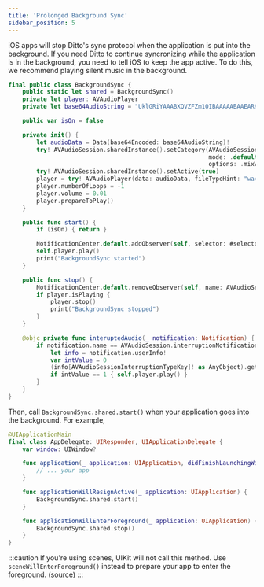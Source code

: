```yaml
---
title: 'Prolonged Background Sync'
sidebar_position: 5
---
```


iOS apps will stop Ditto's sync protocol when the application is put into the
background. If you need Ditto to continue syncronizing while the application is
in the background, you need to tell iOS to keep the app active. To do this, we
recommend playing silent music in the background.

```swift
final public class BackgroundSync {
    public static let shared = BackgroundSync()
    private let player: AVAudioPlayer
    private let base64AudioString = "UklGRiYAAABXQVZFZm10IBAAAAABAAEARKwAAIhYAQACABAAZGF0YQIAAAD8/w=="

    public var isOn = false

    private init() {
        let audioData = Data(base64Encoded: base64AudioString)!
        try! AVAudioSession.sharedInstance().setCategory(AVAudioSession.Category.playback,
                                                         mode: .default,
                                                         options: .mixWithOthers)
        try! AVAudioSession.sharedInstance().setActive(true)
        player = try! AVAudioPlayer(data: audioData, fileTypeHint: "wav")
        player.numberOfLoops = -1
        player.volume = 0.01
        player.prepareToPlay()
    }

    public func start() {
        if (isOn) { return }

        NotificationCenter.default.addObserver(self, selector: #selector(interuptedAudio), name: AVAudioSession.interruptionNotification, object: AVAudioSession.sharedInstance())
        self.player.play()
        print("BackgroundSync started")
    }

    public func stop() {
        NotificationCenter.default.removeObserver(self, name: AVAudioSession.interruptionNotification, object: nil)
        if player.isPlaying {
            player.stop()
            print("BackgroundSync stopped")
        }
    }

    @objc private func interuptedAudio(_ notification: Notification) {
        if notification.name == AVAudioSession.interruptionNotification && notification.userInfo != nil {
            let info = notification.userInfo!
            var intValue = 0
            (info[AVAudioSessionInterruptionTypeKey]! as AnyObject).getValue(&intValue)
            if intValue == 1 { self.player.play() }
        }
    }
}
```

Then, call ```BackgroundSync.shared.start()``` when your application goes into the background. For example,

```swift
@UIApplicationMain
final class AppDelegate: UIResponder, UIApplicationDelegate {
    var window: UIWindow?

    func application(_ application: UIApplication, didFinishLaunchingWithOptions launchOptions: [UIApplication.LaunchOptionsKey: Any]?) -> Bool {
        // ... your app
    }

    func applicationWillResignActive(_ application: UIApplication) {
        BackgroundSync.shared.start()
    }

    func applicationWillEnterForeground(_ application: UIApplication) {
        BackgroundSync.shared.stop()
    }
}
```

:::caution
If you're using scenes, UIKit will not call this method. Use `sceneWillEnterForeground()` instead to prepare your app to enter the foreground. ([source](https://developer.apple.com/documentation/uikit/uiapplicationdelegate/1623076-applicationwillenterforeground))
:::
